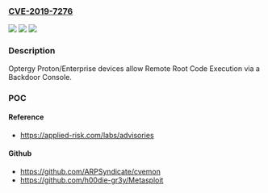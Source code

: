 ### [CVE-2019-7276](https://cve.mitre.org/cgi-bin/cvename.cgi?name=CVE-2019-7276)
![](https://img.shields.io/static/v1?label=Product&message=n%2Fa&color=blue)
![](https://img.shields.io/static/v1?label=Version&message=n%2Fa&color=blue)
![](https://img.shields.io/static/v1?label=Vulnerability&message=n%2Fa&color=brighgreen)

### Description

Optergy Proton/Enterprise devices allow Remote Root Code Execution via a Backdoor Console.

### POC

#### Reference
- https://applied-risk.com/labs/advisories

#### Github
- https://github.com/ARPSyndicate/cvemon
- https://github.com/h00die-gr3y/Metasploit

